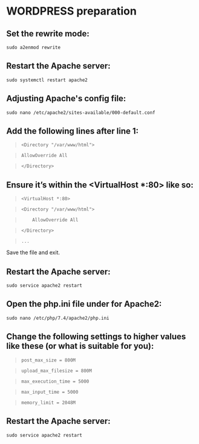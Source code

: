 # WORDPRESS preparation

## Set the rewrite mode:

`sudo a2enmod rewrite`

## Restart the Apache server:

`sudo systemctl restart apache2`

## Adjusting Apache's config file:

`sudo nano /etc/apache2/sites-available/000-default.conf`

## Add the following lines after line 1:

> `<Directory "/var/www/html">`

>     AllowOverride All

> `</Directory>`

## Ensure it’s within the <VirtualHost *:80> like so:

> `<VirtualHost *:80>`

>     <Directory "/var/www/html">

>         AllowOverride All

>     </Directory>

>     ...

Save the file and exit.

## Restart the Apache server:

`sudo service apache2 restart`

## Open the php.ini file under for Apache2:

`sudo nano /etc/php/7.4/apache2/php.ini`

## Change the following settings to higher values like these (or what is suitable for you):

> `post_max_size = 800M`

> `upload_max_filesize = 800M`

> `max_execution_time = 5000`

> `max_input_time = 5000`

> `memory_limit = 2048M`

## Restart the Apache server:

`sudo service apache2 restart`
